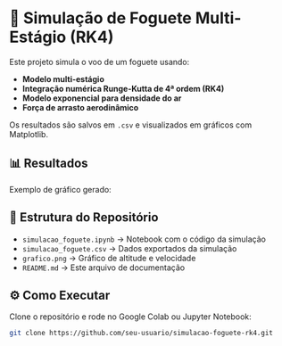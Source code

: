 # 🚀 Simulação de Foguete Multi-Estágio (RK4)

Este projeto simula o voo de um foguete usando:
- **Modelo multi-estágio**
- **Integração numérica Runge-Kutta de 4ª ordem (RK4)**
- **Modelo exponencial para densidade do ar**
- **Força de arrasto aerodinâmico**

Os resultados são salvos em `.csv` e visualizados em gráficos com Matplotlib.

## 📊 Resultados
Exemplo de gráfico gerado:



## 📂 Estrutura do Repositório
- `simulacao_foguete.ipynb` → Notebook com o código da simulação  
- `simulacao_foguete.csv` → Dados exportados da simulação  
- `grafico.png` → Gráfico de altitude e velocidade  
- `README.md` → Este arquivo de documentação  

## ⚙️ Como Executar
Clone o repositório e rode no Google Colab ou Jupyter Notebook:

```bash
git clone https://github.com/seu-usuario/simulacao-foguete-rk4.git 
